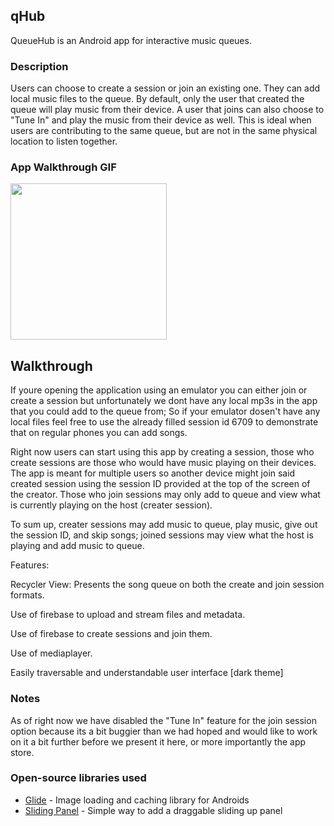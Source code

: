 ## qHub
QueueHub is an Android app for interactive music queues.

### Description
Users can choose to create a session or join an existing one. They can add local music files to the queue. By default, only the user that created the queue will play music from their device. A user that joins can also choose to "Tune In" and play the music from their device as well. This is ideal when users are contributing to the same queue, but are not in the same physical location to listen together.

### App Walkthrough GIF
<img src="YOUR_GIF_URL_HERE" width=250><br>

## Walkthrough
If youre opening the application using an emulator you can either join or create a session but unfortunately we dont have any local mp3s in the app that you could add to the queue from; So if your emulator dosen't have any local files feel free to use the already filled session id 6709 to demonstrate that on regular phones you can add songs. 

Right now users can start using this app by creating a session, those who create sessions are those who would have music playing on their devices. The app is meant for multiple users so another device might join said created session using the session ID provided at the top of the screen of the creator. Those who join sessions may only add to queue and view what is currently playing on the host (creater session).

To sum up, creater sessions may add music to queue, play music, give out the session ID, and skip songs; joined sessions may view what the host is playing and add music to queue.

Features:

Recycler View: Presents the song queue on both the create and join session formats.

Use of firebase to upload and stream files and metadata.

Use of firebase to create sessions and join them.

Use of mediaplayer.

Easily traversable and understandable user interface [dark theme]

### Notes
As of right now we have disabled the "Tune In" feature for the join session option because its a bit buggier than we had hoped and would like to work on it a bit further before we present it here, or more importantly the app store.

### Open-source libraries used 
- [Glide](https://github.com/bumptech/glide) - Image loading and caching library for Androids
- [Sliding Panel](https://github.com/umano/AndroidSlidingUpPanel) - Simple way to add a draggable sliding up panel
